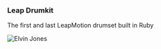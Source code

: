 ### Leap Drumkit

The first and last LeapMotion drumset built in Ruby

![Elvin Jones](http://www.drummerworld.com/pics/drum17/elvinjones.jpg)
